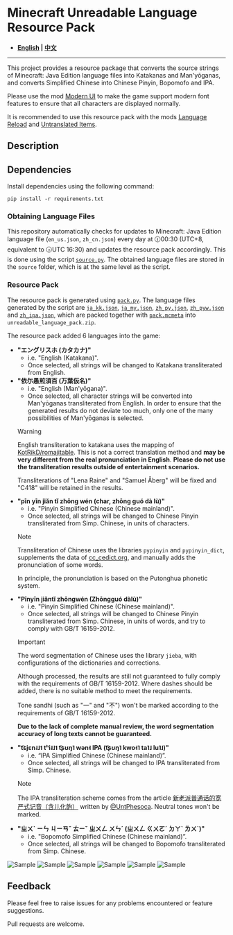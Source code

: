 # Minecraft Unreadable Language Resource Pack

- **[English](README_en.md) | [中文](README.md)**

----

This project provides a resource package that converts the source strings of Minecraft: Java Edition language files into Katakanas and Man'yōganas, and converts Simplified Chinese into Chinese Pinyin, Bopomofo and IPA.

Please use the mod [Modern UI](https://modrinth.com/mod/modern-ui) to make the game support modern font features to ensure that all characters are displayed normally.

It is recommended to use this resource pack with the mods [Language Reload](https://modrinth.com/mod/language-reload) and [Untranslated Items](https://www.curseforge.com/minecraft/mc-mods/untranslated-items).

## Description

## Dependencies

Install dependencies using the following command:

``` shell
pip install -r requirements.txt
```

### Obtaining Language Files

This repository automatically checks for updates to Minecraft: Java Edition language file (`en_us.json`, `zh_cn.json`) every day at 🕧00:30 (UTC+8, equivalent to 🕟UTC 16:30) and updates the resource pack accordingly. This is done using the script [`source.py`](source.py). The obtained language files are stored in the `source` folder, which is at the same level as the script.

### Resource Pack

The resource pack is generated using [`pack.py`](pack.py). The language files generated by the script are [`ja_kk.json`](ja_kk.json), [`ja_my.json`](ja_my.json), [`zh_py.json`](zh_py.json), [`zh_pyw.json`](zh_pyw.json) and [`zh_ipa.json`](zh_ipa.json), which are packed together with [`pack.mcmeta`](pack.mcmeta) into `unreadable_language_pack.zip`.

The resource pack added 6 languages into the game:

- **"エングリスホ (カタカナ)"**
  - i.e. "English (Katakana)".
  - Once selected, all strings will be changed to Katakana transliterated from English.
- **"依尓愚煎須百 (万葉仮名)"**
  - i.e. "English (Man'yōgana)".
  - Once selected, all character strings will be converted into Man'yōganas transliterated from English. In order to ensure that the generated results do not deviate too much, only one of the many possibilities of Man'yōganas is selected.
  > [!WARNING]
  > English transliteration to katakana uses the mapping of [KotRikD/romajitable](https://github.com/KotRikD/romajitable). This is not a correct translation method and **may be very different from the real pronunciation in English**. **Please do not use the transliteration results outside of entertainment scenarios.**
  >
  > Transliterations of "Lena Raine" and "Samuel Åberg" will be fixed and "C418" will be retained in the results.
- **"pīn yīn jiǎn tǐ zhōng wén (char, zhōng guó dà lù)"**
  - i.e. "Pinyin Simplified Chinese (Chinese mainland)".
  - Once selected, all strings will be changed to Chinese Pinyin transliterated from Simp. Chinese, in units of characters.
  > [!NOTE]
  > Transliteration of Chinese uses the libraries `pypinyin` and `pypinyin_dict`, supplements the data of [cc_cedict.org](https://cc-cedict.org/), and manually adds the pronunciation of some words.
  >
  > In principle, the pronunciation is based on the Putonghua phonetic system.
- **"Pīnyīn jiǎntǐ zhōngwén (Zhōngguó dàlù)"**
  - i.e. "Pinyin Simplified Chinese (Chinese mainland)".
  - Once selected, all strings will be changed to Chinese Pinyin transliterated from Simp. Chinese, in units of words, and try to comply with GB/T 16159-2012.
  > [!IMPORTANT]
  > The word segmentation of Chinese uses the library `jieba`, with configurations of the dictionaries and corrections.
  >
  > Although processed, the results are still not guaranteed to fully comply with the requirements of GB/T 16159-2012. Where dashes should be added, there is no suitable method to meet the requirements.
  >
  > Tone sandhi (such as "一" and "不") won't be marked according to the requirements of GB/T 16159-2012.
  >
  > **Due to the lack of complete manual review, the word segmentation accuracy of long texts cannot be guaranteed.**
- **"t͡ɕjɛn˨˩˦ tʰi˨˩˦ t͡ʂʊŋ˥ wən˧ IPA (t͡ʂʊŋ˥ kwo˧˥ ta˥˩ lu˥˩)"**
  - i.e. “IPA Simplified Chinese (Chinese mainland)”.
  - Once selected, all strings will be changed to IPA transliterated from Simp. Chinese.
  > [!NOTE]
  > The IPA transliteration scheme comes from the article [新老派普通话的宽严式记音（含儿化韵）](https://zhuanlan.zhihu.com/p/38258415) written by [@UntPhesoca](https://www.zhihu.com/people/UntW). Neutral tones won't be marked.
- **"ㄓㄨˋ ㄧㄣ ㄐㄧㄢˇ ㄊㄧˇ ㄓㄨㄥ ㄨㄣˊ (ㄓㄨㄥ ㄍㄨㄛˊ ㄉㄚˋ ㄌㄨˋ)"**
  - i.e. "Bopomofo Simplified Chinese (Chinese mainland)”.
  - Once selected, all strings will be changed to Bopomofo transliterated from Simp. Chinese.

![Sample](sample/sample_ja_kk.png)
![Sample](sample/sample_ja_my.png)
![Sample](sample/sample_zh_py.png)
![Sample](sample/sample_zh_pyw.png)
![Sample](sample/sample_zh_ipa.png)
![Sample](sample/sample_zh_bpmf.png)

## Feedback

Please feel free to raise issues for any problems encountered or feature suggestions.

Pull requests are welcome.
